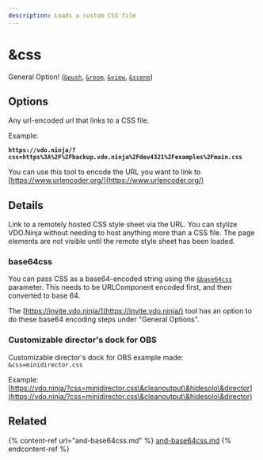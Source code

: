 ```yaml
---
description: Loads a custom CSS file
---
```


# \&css

General Option! ([`&push`](../../source-settings/push.md), [`&room`](../../general-settings/room.md), [`&view`](../view-parameters/view.md), [`&scene`](../view-parameters/scene.md))

## Options

Any url-encoded url that links to a CSS file.

Example:

<pre><code><strong>https://vdo.ninja/?css=https%3A%2F%2Fbackup.vdo.ninja%2Fdev4321%2Fexamples%2Fmain.css</strong></code></pre>

You can use this tool to encode the URL you want to link to\
[https://www.urlencoder.org/](https://www.urlencoder.org/)

## Details

Link to a remotely hosted CSS style sheet via the URL. You can stylize VDO.Ninja without needing to host anything more than a CSS file. The page elements are not visible until the remote style sheet has been loaded.

### base64css

You can pass CSS as a base64-encoded string using the [`&base64css`](and-base64css.md) parameter. This needs to be URLComponent encoded first, and then converted to base 64.&#x20;

The [https://invite.vdo.ninja/](https://invite.vdo.ninja/) tool has an option to do these base64 encoding steps under "General Options".

### Customizable director's dock for OBS

Customizable director's dock for OBS example made:\
`&css=minidirector.css`

Example:\
[https://vdo.ninja/?css=minidirector.css\&cleanoutput\&hidesolo\&director](https://vdo.ninja/?css=minidirector.css\&cleanoutput\&hidesolo\&director)

## Related

{% content-ref url="and-base64css.md" %}
[and-base64css.md](and-base64css.md)
{% endcontent-ref %}
